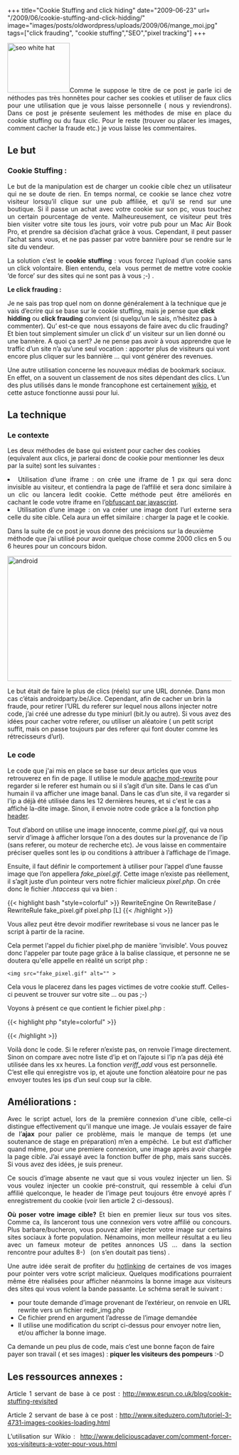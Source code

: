 +++
title="Cookie Stuffing and click hiding"
date="2009-06-23"
url= "/2009/06/cookie-stuffing-and-click-hidding/"
image="images/posts/oldwordpress/uploads/2009/06/mange_moi.jpg"
tags=["click frauding", "cookie stuffing","SEO","pixel tracking"]
+++


<p style="text-align: justify;">
  <img title="seo white hat" src="/images/posts/oldwordpress/uploads/2009/02/seo_white_hat.jpg" alt="seo white hat" width="140" height="112" >Comme le suppose le titre de ce post je parle ici de néthodes pas très honnêtes pour cacher ses cookies et utiliser de faux clics pour une utilisation que je vous laisse personnelle ( nous y reviendrons). Dans ce post je présente seulement les méthodes de mise en place du cookie stuffing ou du faux clic. Pour le reste (trouver ou placer les images, comment cacher la fraude etc.) je vous laisse les commentaires.
</p>

<h2 style="text-align: justify;">
  <!--more-->
</h2>

<h2 style="text-align: justify;">
  Le but
</h2>

<h3 style="text-align: justify;">
  Cookie Stuffing :
</h3>

<p style="text-align: justify;">
  Le but de la manipulation est de charger un cookie cible chez un utilisateur qui ne se doute de rien. En temps normal, ce cookie se lance chez votre visiteur lorsqu&#8217;il clique sur une pub affiliée, et qu&#8217;il se rend sur une boutique. Si il passe un achat avec votre cookie sur son pc, vous touchez un certain pourcentage de vente. Malheureusement, ce visiteur peut très bien visiter votre site tous les jours, voir votre pub pour un Mac Air Book Pro, et prendre sa décision d&#8217;achat grâce à vous. Cependant, il peut passer l&#8217;achat sans vous, et ne pas passer par votre bannière pour se rendre sur le site du vendeur.
</p>

<p style="text-align: justify;">
  La solution c&#8217;est le <strong>cookie stuffing</strong> : vous forcez l&#8217;upload d&#8217;un cookie sans un click volontaire. Bien entendu, cela  vous permet de mettre votre cookie &#8216;de force&#8217; sur des sites qui ne sont pas à vous ;-) .
</p>

<p style="text-align: justify;">
  <strong>Le click frauding :</strong>
</p>


  Je ne sais pas trop quel nom on donne généralement à la technique que je vais d&#8217;ecrire qui se base sur le cookie stuffing, mais je pense que <strong>click hidding</strong> ou <strong>click frauding</strong> convient (si quelqu&#8217;un le sais, n&#8217;hésitez pas à commenter). Qu&#8217; est-ce que  nous essayons de faire avec du clic frauding? Et bien tout simplement simuler un click d&#8217; un visiteur sur un lien donné ou une bannère. A quoi ça sert? Je ne pense pas avoir à vous apprendre que le traffic d&#8217;un site n&#8217;a qu&#8217;une seul vocation : apporter plus de visiteurs qui vont encore plus cliquer sur les bannière &#8230; qui vont générer des revenues.



  Une autre utilisation concerne les nouveaux médias de bookmark sociaux. En effet, on a souvent un classement de nos sites dépendant des clics. L&#8217;un des plus utilisés dans le monde francophone est certainement <a title="Wikio - Bookmark sociaux" href="http://www.wikio.fr/" target="_blank">wikio</a>, et cette astuce fonctionne aussi pour lui.


## La technique


### Le contexte

  Les deux méthodes de base qui existent pour cacher des cookies (equivalent aux clics, je parlerai donc de cookie pour mentionner les deux par la suite) sont les suivantes :

<li style="text-align: justify;">
  Utilisation d&#8217;une iframe : on crée une iframe de 1 px qui sera donc invisible au visiteur, et contiendra la page de l&#8217;affilié et sera donc similaire à un clic ou lancera ledit cookie. Cette méthode peut être améliorés en cachant le code votre iframe en l&#8217;<a title="JS obfuscator" href="http://www.daftlogic.com/projects-online-javascript-obfuscator.htm" target="_blank">obfuscant par javascript</a>.
</li>
<li style="text-align: justify;">
  Utilisation d&#8217;une image : on va créer une image dont l&#8217;url externe sera celle du site cible. Cela aura un effet similaire : charger la page et le cookie.
</li>

Dans la suite de ce post je vous donne des précisions sur la deuxième méthode que j&#8217;ai utilisé pour avoir quelque chose comme 2000 clics en 5 ou 6 heures pour un concours bidon.

<img class="aligncenter size-full wp-image-511" title="android" src="/images/posts/oldwordpress/uploads/2009/06/android.png" alt="android" width="600" height="281" >

<br class="spacer_" />

Le but était de faire le plus de clics (réels) sur une URL donnée. Dans mon cas c&#8217;étais androidparty.be/Jice. Cependant, afin de cacher un brin la fraude, pour retirer l&#8217;URL du referer sur lequel nous allons injecter notre code, j&#8217;ai créé une adresse du type miniurl (bit.ly ou autre). Si vous avez des idées pour cacher votre referer, ou utiliser un aléatoire ( un petit script suffit, mais on passe toujours par des referer qui font douter comme les rétrecisseurs d&#8217;url).

### Le code


Le code que j'ai mis en place se base sur deux articles que vous retrouverez en fin de page. Il utilise le module <a title="Apache Mod Rewrite et Url Rewriting" href="http://www.apache-mod-rewrite.fr" target="_blank">apache mod-rewrite</a> pour regarder si le referer est humain ou si il s&#8217;agit d&#8217;un site. Dans le cas d&#8217;un humain il va afficher une image banal. Dans le cas d&#8217;un site, il va regarder si l'ip a déjà été utilisée dans les 12 dernières heures, et si c'est le cas a affiché la-dite image. Sinon, il envoie notre code grâce a la fonction php <a title="Php header" href="http://www.php.net/header" target="_blank">header</a>.



  Tout d&#8217;abord on utilise une image innocente, comme <em>pixel.gif</em>, qui va nous servir d&#8217;image à afficher lorsque l&#8217;on a des doutes sur la provenance de l&#8217;ip (sans referer, ou moteur de recherche etc). Je vous laisse en commentaire préciser quelles sont les ip ou conditions à attribuer à l&#8217;affichage de l&#8217;image.

  Ensuite, il faut définir le comportement à utiliser pour l&#8217;appel d&#8217;une fausse image que l&#8217;on appellera <em>fake_pixel.gif</em>. Cette image n&#8217;existe pas réellement, il s&#8217;agit juste d&#8217;un pointeur vers notre fichier malicieux <em>pixel.php</em>. On crée donc le fichier <em>.htaccess </em>qui va bien :



{{< highlight  bash "style=colorful" >}}
RewriteEngine On
RewriteBase /
RewriteRule fake_pixel.gif pixel.php [L]
{{< /highlight  >}}




Vous allez peut être devoir modifier rewritebase si vous ne lancer pas le script à partir de la racine.

Cela permet l'appel du fichier pixel.php de manière 'invisible'. Vous pouvez donc l'appeler par toute page grâce à la balise classique, et personne ne se doutera qu'elle appelle en réalité un script php :

`<img src="fake_pixel.gif" alt="" >`

Cela vous le placerez dans les pages victimes de votre cookie stuff. Celles-ci peuvent se trouver sur votre site &#8230; ou pas ;-)

Voyons à présent ce que contient le fichier pixel.php :

{{< highlight  php "style=colorful" >}}
<?php
if(!$_SERVER['HTTP_REFERER']){
  header("Content-type: image/gif");
  readfile('pixel.gif');
} else {
  $targ=veriff_add("list_ip.txt"); //ip sont enregistrées et comparées
  if($targ){
    header("Location: http://tinyurl.com/androidparty-Jice");
  } else {
    header("Content-type: image/gif");
    header("Status: 200",true);
    readfile('pixel.gif');
  }
}?>
{{< /highlight >}}


  Voilà donc le code. Si le referer n&#8217;existe pas, on renvoie l&#8217;image directement. Sinon on compare avec notre liste d&#8217;ip et on l&#8217;ajoute si l&#8217;ip n&#8217;a pas déjà été utilisée dans les xx heures. La fonction *veriff_add* vous est personnelle. C&#8217;est elle qui enregistre vos ip, et ajoute une fonction aléatoire pour ne pas envoyer toutes les ips d&#8217;un seul coup sur la cible.


## Améliorations :

<p style="text-align: justify;">
  Avec le script actuel, lors de la première connexion d'une cible, celle-ci distingue effectivement qu'il manque une image. Je voulais essayer de faire de l&#8217;<strong>ajax </strong>pour palier ce problème, mais le manque de temps (et une soutenance de stage en préparation) m&#8217;en a empêché.  Le but est d&#8217;afficher quand même, pour une premiere connexion, une image après avoir chargée la page cible. J&#8217;ai essayé avec la fonction buffer de php, mais sans succès. Si vous avez des idées, je suis preneur.
</p>

<p style="text-align: justify;">
  Ce soucis d&#8217;image absente ne vaut que si vous voulez injecter un lien. Si vous voulez injecter un cookie pré-construit, qui ressemble à celui d&#8217;un affilié quelconque, le header de l&#8217;image peut toujours être envoyé après l&#8217; enregistrement du cookie (voir lien article 2 ci-dessous).
</p>

<p style="text-align: justify;">
  <strong>Où poser votre image cible?</strong> Et bien en premier lieux sur tous vos sites. Comme ca, ils lanceront tous une connexion vers votre affilié ou concours. Plus barbare/bucheron, vous pouvez aller injecter votre image sur certains sites sociaux à forte population. Nénamoins, mon meilleur résultat a eu lieu avec un fameux moteur de petites annonces US &#8230; dans la section rencontre pour adultes 8-)   (on s&#8217;en doutait pas tiens) .
</p>

<p style="text-align: justify;">
  Une autre idée serait de profiter du <a title="Vol de bande passante / hot linking d'images" href="http://www.apache-mod-rewrite.fr/empecher-le-vol-de-bande-passante" target="_blank">hotlinking</a> de certaines de vos images pour pointer vers votre script malicieux. Quelques modifications pourraient même être réalisées pour afficher néanmoins la bonne image aux visiteurs des sites qui vous volent la bande passante. Le schéma serait le suivant :
</p>

  * pour toute demande d&#8217;image provenant de l&#8217;extérieur, on renvoie en URL rewrite vers un fichier redir_img.php
  * Ce fichier prend en argument l&#8217;adresse de l&#8217;image demandée
  * Il utilise une modification du script ci-dessus pour envoyer notre lien, et/ou afficher la bonne image.

Ca demande un peu plus de code, mais c&#8217;est une bonne façon de faire payer son travail ( et ses images) : **piquer les visiteurs des pompeurs** :-D


<h2 style="text-align: justify;">
  Les ressources annexes :
</h2>

<p style="text-align: justify;">
  Article 1 servant de base à ce post : <a title="Cookie Stuffing" href="http://www.esrun.co.uk/blog/cookie-stuffing-revisited/" target="_blank">http://www.esrun.co.uk/blog/cookie-stuffing-revisited</a>
</p>

<p style="text-align: justify;">
  Article 2 servant de base à ce post : <a title="Cookie stuffing par image" href="http://www.siteduzero.com/tutoriel-3-4731-images-cookies-loading.html" target="_blank">http://www.siteduzero.com/tutoriel-3-4731-images-cookies-loading.html</a>
</p>

<p style="text-align: justify;">
  L&#8217;utilisation sur Wikio :  <a title="Fraude clic wikio" href="http://www.deliciouscadaver.com/comment-forcer-vos-visiteurs-a-voter-pour-vous.html" target="_blank">http://www.deliciouscadaver.com/comment-forcer-vos-visiteurs-a-voter-pour-vous.html</a>
</p>
